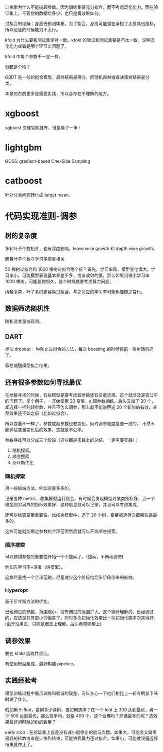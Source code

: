 训练集为什么不能搞超参数。因为训练集要充分拟合，而不考虑泛化能力。而在验证集上，不管你的数据给多少，也只是看效果如何。 

过拟合的理解：身高去预测体重。为了拟合，身高可能潜在承担了太多其他指标，所以验证的时候能力不太行。

kfold 为什么要和测试集保持一致。kfold 的验证和测试集要是不太一致，说明泛化能力或者是哪个环节出问题了。

kfold 中每个参数不一定一样。

分箱是个啥？

GBDT 是一般的拟合模型，最终结果是得分。而随机森林或者决策树结果是分类。

本章的东西更多是需要实践，所以会存在不理解的地方。

# xgboost
xgboost 原理官网就有，但是看了一半！

# lightgbm
GOSS: gradient-based One-Side Sampling


# catboost
针对分类问题转化成 target mean。


# 代码实现准则-调参

## 树的复杂度
多和叶子个数相关，也有深度影响。leave wise growth 和 depth wise growth。

而且叶子个数与学习率高度相关

50 棵树过拟合和 1000 棵树过拟合哪个好？首先，学习率高，模型变化很大，学习率小，可能模型表现基本都差不多，或者收敛的慢。那么如果用很小学习率 1000 棵树，可能要跑很久，这个时候就要考虑算力问题。

树越复杂，叶子多的更容易过拟合。与之对应的学习率可能也要随之变化。

## 数据筛选随机性
随机选变量或观测。

## DART
类似 dropout 一种防止过拟合的方法，每次 boosting 的时候将前一轮树随机扔了。

容易减慢模型拟合结果。


## 还有很多参数如何寻找最优
在参数寻找的时候，有些模型是要考虑超参数还有变量选择。这个就涉及是否公平的问题了。举个例子，一开始使用 20 变量，a 超参数训练。后头又加了 20 个，却选择一样的超参数，并且不怎么调参，那么就不能说明这 20 个新加的有效，甚至效果还不如之前（比如过拟合）。

所以变量不一样了，参数或超参数也要变化，同时调参粒度是要一致的， 不然不能评估变量变化后的效果，这就是不公平。

参数寻找可以分成三个阶段（这些都是实践上的总结，一定需要实践）：
1. 随机探索。
2. 顺序搜索
3. 贝叶斯优化

### 随机探索
用一些极端方法，例如变量多多的。

记录各种 metric，收集模型运行信息。有时候会发现模型对某类指标好，另一个模型则对另外的指标效果好，这种信息就可以记录，并且可以考虑集成。

还可以检查变量重要性，比如树模型中，造了 20 个树，变量被选择次数哪些是最多的。

这样可能就能确定参数的合理范围然后就可以开始顺序搜索。

### 顺序搜索
可以按照参数的重要性开始一个个搜索了。（搜索，不断地调参)

例如先学习率+深度（树模型）。

这样尽量找一个合理范畴。尽量减少这个阶段给后头阶段带来的影响。

### Hyperopt
基于贝叶斯方法的优化。

已经调过的参数，范围缩小，没有调过的范围扩大。这个挺好理解的。已经调过的，应该是只有更小的偏差了。同时多次初始化效果比一次初始化跑多次来得好。(由于没用过，只能是概念上理解。后头希望能用上)

## 调参效果
要在 kfold 选取并验证。

有使用模型集成，最好构建 pipeline。


## 实践经验考
模型训练过程中展示训练和验证的误差，可以关心一下他们相比上一轮有明显下降时做了什么。

假如用 5-flod，要用多少课树，该如何选择？在一个 fold 上 300 达到最优，另一个 500 达到最优，那么取平均，就是 400 个。这个合理吗？那选最多的呢？选效果最好的时候的树的数量？


early stop：在验证集上误差没有减小就停止的验证次数。如果大，可能会又偏离最好的轮数或者是训练到结束，可能浪费算力还过拟合。如果小，可能就没逼近好结果就停止了。